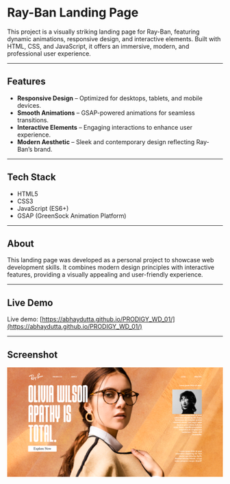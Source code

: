 # Ray-Ban Landing Page

This project is a visually striking landing page for Ray-Ban, featuring dynamic animations, responsive design, and interactive elements. Built with HTML, CSS, and JavaScript, it offers an immersive, modern, and professional user experience.

---

## Features

- **Responsive Design** – Optimized for desktops, tablets, and mobile devices.  
- **Smooth Animations** – GSAP-powered animations for seamless transitions.  
- **Interactive Elements** – Engaging interactions to enhance user experience.  
- **Modern Aesthetic** – Sleek and contemporary design reflecting Ray-Ban’s brand.

---

## Tech Stack

- HTML5  
- CSS3  
- JavaScript (ES6+)  
- GSAP (GreenSock Animation Platform)  

---

## About

This landing page was developed as a personal project to showcase web development skills. It combines modern design principles with interactive features, providing a visually appealing and user-friendly experience.

---

## Live Demo

Live demo: [https://abhaydutta.github.io/PRODIGY_WD_01/](https://abhaydutta.github.io/PRODIGY_WD_01/)  

---

## Screenshot

![Homepage Screenshot](images/Modern%20Landing%20Page.png)
